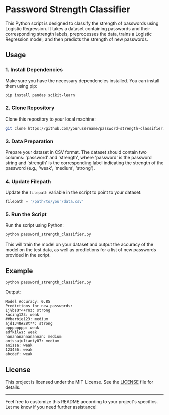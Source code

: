 # Password Strength Classifier

This Python script is designed to classify the strength of passwords using Logistic Regression. It takes a dataset containing passwords and their corresponding strength labels, preprocesses the data, trains a Logistic Regression model, and then predicts the strength of new passwords.

## Usage

### 1. Install Dependencies

Make sure you have the necessary dependencies installed. You can install them using pip:

```bash
pip install pandas scikit-learn
```

### 2. Clone Repository

Clone this repository to your local machine:

```bash
git clone https://github.com/yourusername/password-strength-classifier.git
```

### 3. Data Preparation

Prepare your dataset in CSV format. The dataset should contain two columns: 'password' and 'strength', where 'password' is the password string and 'strength' is the corresponding label indicating the strength of the password (e.g., 'weak', 'medium', 'strong').

### 4. Update Filepath

Update the `filepath` variable in the script to point to your dataset:

```python
filepath = '/path/to/your/data.csv'
```

### 5. Run the Script

Run the script using Python:

```bash
python password_strength_classifier.py
```

This will train the model on your dataset and output the accuracy of the model on the test data, as well as predictions for a list of new passwords provided in the script.

## Example

```python
python password_strength_classifier.py
```

Output:
```
Model Accuracy: 0.85
Predictions for new passwords:
1j%bsQ*<+Ynz: strong
kucing123: weak
##barbie123: medium
ajd1348#28t**: strong
ppppppppp: weak
adfkilws: weak
nanananannanannan: medium
anissajulianty07: medium
anissa: weak
123456: weak
abcdef: weak
```

## License

This project is licensed under the MIT License. See the [LICENSE](LICENSE) file for details.

---

Feel free to customize this README according to your project's specifics. Let me know if you need further assistance!
